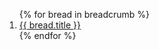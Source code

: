 <ol class="breadcrumb">
{% for bread in breadcrumb %}
    <li><a href="{{ bread.url }}">{{ bread.title }}</a></li>
{% endfor %}
</ol>

